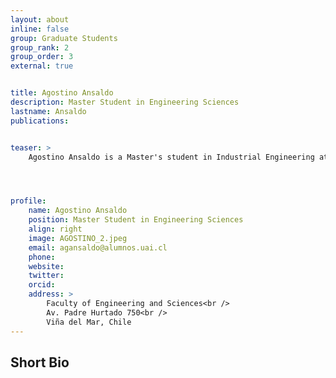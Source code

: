 ```yaml
---
layout: about
inline: false
group: Graduate Students
group_rank: 2
group_order: 3
external: true


title: Agostino Ansaldo
description: Master Student in Engineering Sciences
lastname: Ansaldo
publications: 


teaser: >
    Agostino Ansaldo is a Master's student in Industrial Engineering at Universidad Adolfo Ibáñez in Chile. His research focuses on public health logistics, particularly in the operating room resource utilization. Under the direction of Prof. Jorge Acuña, he is currently optimizing the assignment and scheduling of surgical services to improve efficiency and patient outcomes. The project is being carried out in collaboration with private and public institutions in Chile.




profile:
    name: Agostino Ansaldo
    position: Master Student in Engineering Sciences
    align: right
    image: AGOSTINO_2.jpeg
    email: agansaldo@alumnos.uai.cl
    phone: 
    website: 
    twitter: 
    orcid: 
    address: >
        Faculty of Engineering and Sciences<br />
        Av. Padre Hurtado 750<br />        
        Viña del Mar, Chile
---
```




## Short Bio
